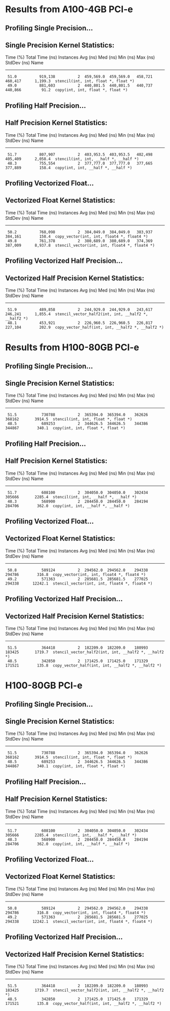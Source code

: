 # Results from A100-4GB PCI-e
Profiling Single Precision...
----------------------------------------
Single Precision Kernel Statistics:
----------------------------------------

 Time (%)  Total Time (ns)  Instances  Avg (ns)   Med (ns)   Min (ns)  Max (ns)  StdDev (ns)                 Name                
 --------  ---------------  ---------  ---------  ---------  --------  --------  -----------  -----------------------------------
     51.0          919,138          2  459,569.0  459,569.0   458,721   460,417      1,199.3  stencil(int, int, float *, float *)
     49.0          881,603          2  440,801.5  440,801.5   440,737   440,866         91.2  copy(int, int, float *, float *)   


Profiling Half Precision...
----------------------------------------
Half Precision Kernel Statistics:
----------------------------------------

 Time (%)  Total Time (ns)  Instances  Avg (ns)   Med (ns)   Min (ns)  Max (ns)  StdDev (ns)                  Name                 
 --------  ---------------  ---------  ---------  ---------  --------  --------  -----------  -------------------------------------
     51.7          807,907          2  403,953.5  403,953.5   402,498   405,409      2,058.4  stencil(int, int, __half *, __half *)
     48.3          755,554          2  377,777.0  377,777.0   377,665   377,889        158.4  copy(int, int, __half *, __half *)   


Profiling Vectorized Float...
----------------------------------------
Vectorized Float Kernel Statistics:
----------------------------------------

 Time (%)  Total Time (ns)  Instances  Avg (ns)   Med (ns)   Min (ns)  Max (ns)  StdDev (ns)                      Name                    
 --------  ---------------  ---------  ---------  ---------  --------  --------  -----------  --------------------------------------------
     50.2          768,098          2  384,049.0  384,049.0   383,937   384,161        158.4  copy_vector(int, int, float4 *, float4 *)   
     49.8          761,378          2  380,689.0  380,689.0   374,369   387,009      8,937.8  stencil_vector(int, int, float4 *, float4 *)


Profiling Vectorized Half Precision...
----------------------------------------
Vectorized Half Precision Kernel Statistics:
----------------------------------------

 Time (%)  Total Time (ns)  Instances  Avg (ns)   Med (ns)   Min (ns)  Max (ns)  StdDev (ns)                          Name                        
 --------  ---------------  ---------  ---------  ---------  --------  --------  -----------  ----------------------------------------------------
     51.9          489,858          2  244,929.0  244,929.0   243,617   246,241      1,855.4  stencil_vector_half2(int, int, __half2 *, __half2 *)
     48.1          453,921          2  226,960.5  226,960.5   226,817   227,104        202.9  copy_vector_half(int, int, __half2 *, __half2 *)    

# Results from H100-80GB PCI-e

Profiling Single Precision...
----------------------------------------
Single Precision Kernel Statistics:
----------------------------------------

 Time (%)  Total Time (ns)  Instances  Avg (ns)  Med (ns)  Min (ns)  Max (ns)  StdDev (ns)                 Name
 --------  ---------------  ---------  --------  --------  --------  --------  -----------  -----------------------------------
     51.5           730788          2  365394.0  365394.0    362626    368162       3914.5  stencil(int, int, float *, float *)
     48.5           689253          2  344626.5  344626.5    344386    344867        340.1  copy(int, int, float *, float *)


Profiling Half Precision...
----------------------------------------
Half Precision Kernel Statistics:
----------------------------------------

 Time (%)  Total Time (ns)  Instances  Avg (ns)  Med (ns)  Min (ns)  Max (ns)  StdDev (ns)                  Name
 --------  ---------------  ---------  --------  --------  --------  --------  -----------  -------------------------------------
     51.7           608100          2  304050.0  304050.0    302434    305666       2285.4  stencil(int, int, __half *, __half *)
     48.3           568900          2  284450.0  284450.0    284194    284706        362.0  copy(int, int, __half *, __half *)


Profiling Vectorized Float...
----------------------------------------
Vectorized Float Kernel Statistics:
----------------------------------------

 Time (%)  Total Time (ns)  Instances  Avg (ns)  Med (ns)  Min (ns)  Max (ns)  StdDev (ns)                      Name
 --------  ---------------  ---------  --------  --------  --------  --------  -----------  --------------------------------------------
     50.8           589124          2  294562.0  294562.0    294338    294786        316.8  copy_vector(int, int, float4 *, float4 *)
     49.2           571363          2  285681.5  285681.5    277025    294338      12242.1  stencil_vector(int, int, float4 *, float4 *)


Profiling Vectorized Half Precision...
----------------------------------------
Vectorized Half Precision Kernel Statistics:
----------------------------------------

 Time (%)  Total Time (ns)  Instances  Avg (ns)  Med (ns)  Min (ns)  Max (ns)  StdDev (ns)                          Name
 --------  ---------------  ---------  --------  --------  --------  --------  -----------  ----------------------------------------------------
     51.5           364418          2  182209.0  182209.0    180993    183425       1719.7  stencil_vector_half2(int, int, __half2 *, __half2 *)
     48.5           342850          2  171425.0  171425.0    171329    171521        135.8  copy_vector_half(int, int, __half2 *, __half2 *)


# H100-80GB PCI-e

Profiling Single Precision...
----------------------------------------
Single Precision Kernel Statistics:
----------------------------------------

 Time (%)  Total Time (ns)  Instances  Avg (ns)  Med (ns)  Min (ns)  Max (ns)  StdDev (ns)                 Name
 --------  ---------------  ---------  --------  --------  --------  --------  -----------  -----------------------------------
     51.5           730788          2  365394.0  365394.0    362626    368162       3914.5  stencil(int, int, float *, float *)
     48.5           689253          2  344626.5  344626.5    344386    344867        340.1  copy(int, int, float *, float *)


Profiling Half Precision...
----------------------------------------
Half Precision Kernel Statistics:
----------------------------------------

 Time (%)  Total Time (ns)  Instances  Avg (ns)  Med (ns)  Min (ns)  Max (ns)  StdDev (ns)                  Name
 --------  ---------------  ---------  --------  --------  --------  --------  -----------  -------------------------------------
     51.7           608100          2  304050.0  304050.0    302434    305666       2285.4  stencil(int, int, __half *, __half *)
     48.3           568900          2  284450.0  284450.0    284194    284706        362.0  copy(int, int, __half *, __half *)


Profiling Vectorized Float...
----------------------------------------
Vectorized Float Kernel Statistics:
----------------------------------------

 Time (%)  Total Time (ns)  Instances  Avg (ns)  Med (ns)  Min (ns)  Max (ns)  StdDev (ns)                      Name
 --------  ---------------  ---------  --------  --------  --------  --------  -----------  --------------------------------------------
     50.8           589124          2  294562.0  294562.0    294338    294786        316.8  copy_vector(int, int, float4 *, float4 *)
     49.2           571363          2  285681.5  285681.5    277025    294338      12242.1  stencil_vector(int, int, float4 *, float4 *)


Profiling Vectorized Half Precision...
----------------------------------------
Vectorized Half Precision Kernel Statistics:
----------------------------------------

 Time (%)  Total Time (ns)  Instances  Avg (ns)  Med (ns)  Min (ns)  Max (ns)  StdDev (ns)                          Name
 --------  ---------------  ---------  --------  --------  --------  --------  -----------  ----------------------------------------------------
     51.5           364418          2  182209.0  182209.0    180993    183425       1719.7  stencil_vector_half2(int, int, __half2 *, __half2 *)
     48.5           342850          2  171425.0  171425.0    171329    171521        135.8  copy_vector_half(int, int, __half2 *, __half2 *)


